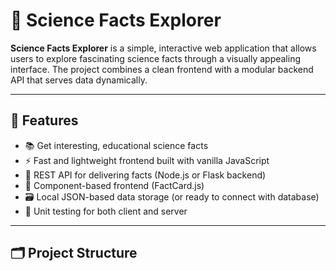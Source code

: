 # 🔬 Science Facts Explorer

**Science Facts Explorer** is a simple, interactive web application that allows users to explore fascinating science facts through a visually appealing interface. The project combines a clean frontend with a modular backend API that serves data dynamically.

---

## 🌟 Features

- 📚 Get interesting, educational science facts
- ⚡ Fast and lightweight frontend built with vanilla JavaScript
- 📡 REST API for delivering facts (Node.js or Flask backend)
- 🧩 Component-based frontend (FactCard.js)
- 🗃️ Local JSON-based data storage (or ready to connect with database)
- 🧪 Unit testing for both client and server

---

## 🗂️ Project Structure

